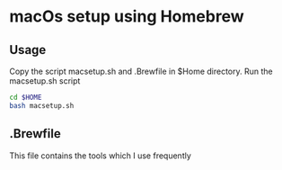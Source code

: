 # macOs setup using Homebrew

## Usage

Copy the script macsetup.sh and .Brewfile in $Home directory.
Run the macsetup.sh script

```bash
cd $HOME
bash macsetup.sh
```

## .Brewfile
This file contains the tools which I use frequently